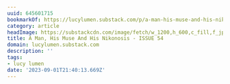 ```yaml
---
uuid: 645601715
bookmarkOf: https://lucylumen.substack.com/p/a-man-his-muse-and-his-nikonosis?utm_medium=ios
category: article
headImage: https://substackcdn.com/image/fetch/w_1200,h_600,c_fill,f_jpg,q_auto:good,fl_progressive:steep,g_auto/https%3A%2F%2Fsubstack-post-media.s3.amazonaws.com%2Fpublic%2Fimages%2F4b6be356-03e3-43d7-8d67-792b88d65602_1454x1818.jpeg
title: A Man, His Muse And His Nikonosis - ISSUE 54
domain: lucylumen.substack.com
description: ''
tags:
- lucy lumen
date: '2023-09-01T21:40:13.669Z'
---
```



